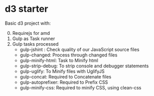 d3 starter
==========
Basic d3 project with:

0. Requirejs for amd
0. Gulp as Task runner
0. Gulp tasks processed 
	* gulp-jshint : 	Check quality of our JavaScript source files
	* gulp-changed: 	Process through changed files
	* gulp-minify-html:	Task to Minify html
	* gulp-strip-debug:	To strip console and debugger statements
	* gulp-uglify:	To Minify files with UglifyJS
	* gulp-concat:	Required to Concatenate files
	* gulp-autoprefixer: 	Required to Prefix CSS
	* gulp-minify-css:	Required to minify CSS, using clean-css
	